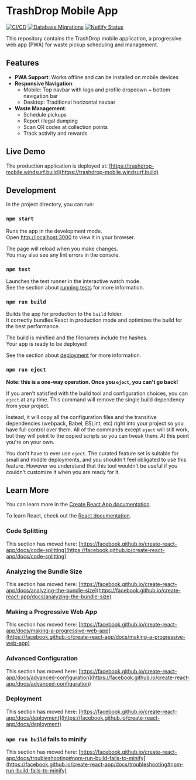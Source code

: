 # TrashDrop Mobile App

[![CI/CD](https://github.com/apaloo/TrashDrop-Mobile-User-Domestic/actions/workflows/ci-cd.yml/badge.svg)](https://github.com/apaloo/TrashDrop-Mobile-User-Domestic/actions/workflows/ci-cd.yml)
[![Database Migrations](https://github.com/apaloo/TrashDrop-Mobile-User-Domestic/actions/workflows/supabase-migrations.yml/badge.svg)](https://github.com/apaloo/TrashDrop-Mobile-User-Domestic/actions/workflows/supabase-migrations.yml)
[![Netlify Status](https://api.netlify.com/api/v1/badges/9f7ad4f6-5c98-4a73-9c87-a2e0ef50fef8/deploy-status)](https://trashdrop-mobile.windsurf.build)

This repository contains the TrashDrop mobile application, a progressive web app (PWA) for waste pickup scheduling and management.

## Features

- **PWA Support**: Works offline and can be installed on mobile devices
- **Responsive Navigation**:
  - Mobile: Top navbar with logo and profile dropdown + bottom navigation bar
  - Desktop: Traditional horizontal navbar
- **Waste Management**:
  - Schedule pickups
  - Report illegal dumping
  - Scan QR codes at collection points
  - Track activity and rewards

## Live Demo

The production application is deployed at: [https://trashdrop-mobile.windsurf.build](https://trashdrop-mobile.windsurf.build)

## Development

In the project directory, you can run:

### `npm start`

Runs the app in the development mode.\
Open [http://localhost:3000](http://localhost:3000) to view it in your browser.

The page will reload when you make changes.\
You may also see any lint errors in the console.

### `npm test`

Launches the test runner in the interactive watch mode.\
See the section about [running tests](https://facebook.github.io/create-react-app/docs/running-tests) for more information.

### `npm run build`

Builds the app for production to the `build` folder.\
It correctly bundles React in production mode and optimizes the build for the best performance.

The build is minified and the filenames include the hashes.\
Your app is ready to be deployed!

See the section about [deployment](https://facebook.github.io/create-react-app/docs/deployment) for more information.

### `npm run eject`

**Note: this is a one-way operation. Once you `eject`, you can't go back!**

If you aren't satisfied with the build tool and configuration choices, you can `eject` at any time. This command will remove the single build dependency from your project.

Instead, it will copy all the configuration files and the transitive dependencies (webpack, Babel, ESLint, etc) right into your project so you have full control over them. All of the commands except `eject` will still work, but they will point to the copied scripts so you can tweak them. At this point you're on your own.

You don't have to ever use `eject`. The curated feature set is suitable for small and middle deployments, and you shouldn't feel obligated to use this feature. However we understand that this tool wouldn't be useful if you couldn't customize it when you are ready for it.

## Learn More

You can learn more in the [Create React App documentation](https://facebook.github.io/create-react-app/docs/getting-started).

To learn React, check out the [React documentation](https://reactjs.org/).

### Code Splitting

This section has moved here: [https://facebook.github.io/create-react-app/docs/code-splitting](https://facebook.github.io/create-react-app/docs/code-splitting)

### Analyzing the Bundle Size

This section has moved here: [https://facebook.github.io/create-react-app/docs/analyzing-the-bundle-size](https://facebook.github.io/create-react-app/docs/analyzing-the-bundle-size)

### Making a Progressive Web App

This section has moved here: [https://facebook.github.io/create-react-app/docs/making-a-progressive-web-app](https://facebook.github.io/create-react-app/docs/making-a-progressive-web-app)

### Advanced Configuration

This section has moved here: [https://facebook.github.io/create-react-app/docs/advanced-configuration](https://facebook.github.io/create-react-app/docs/advanced-configuration)

### Deployment

This section has moved here: [https://facebook.github.io/create-react-app/docs/deployment](https://facebook.github.io/create-react-app/docs/deployment)

### `npm run build` fails to minify

This section has moved here: [https://facebook.github.io/create-react-app/docs/troubleshooting#npm-run-build-fails-to-minify](https://facebook.github.io/create-react-app/docs/troubleshooting#npm-run-build-fails-to-minify)

